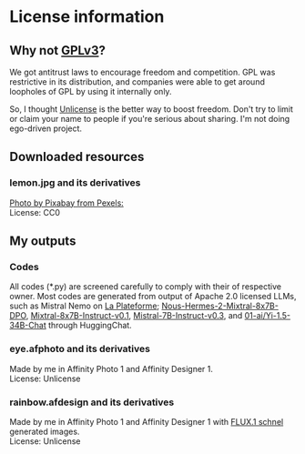 # License information
## Why not [GPLv3](https://www.gnu.org/licenses/gpl-3.0.html)?
We got antitrust laws to encourage freedom and competition. GPL was restrictive in its distribution, and companies were able to get around loopholes of GPL by using it internally only.

So, I thought [Unlicense](https://unlicense.org/) is the better way to boost freedom. Don't try to limit or claim your name to people if you're serious about sharing. I'm not doing ego-driven project.

## Downloaded resources
### **lemon.jpg and its derivatives**
[Photo by Pixabay from Pexels:](https://www.pexels.com/photo/closeup-of-sliced-lemon-556414/)  
License: CC0  

## My outputs
### Codes
All codes (*.py) are screened carefully to comply with their of respective owner. Most codes are generated from output of Apache 2.0 licensed LLMs, such as Mistral Nemo on [La Plateforme](https://chat.mistral.ai/); [Nous-Hermes-2-Mixtral-8x7B-DPO](https://huggingface.co/NousResearch/Nous-Hermes-2-Mixtral-8x7B-DPO), [Mixtral-8x7B-Instruct-v0.1](https://huggingface.co/chat/models/mistralai/Mixtral-8x7B-Instruct-v0.1), [Mistral-7B-Instruct-v0.3](https://huggingface.co/chat/models/mistralai/Mistral-7B-Instruct-v0.3), and [01-ai/Yi-1.5-34B-Chat](https://huggingface.co/chat/models/01-ai/Yi-1.5-34B-Chat) through HuggingChat.

### **eye.afphoto and its derivatives**
Made by me in Affinity Photo 1 and Affinity Designer 1.  
License: Unlicense  

### **rainbow.afdesign and its derivatives**
Made by me in Affinity Photo 1 and Affinity Designer 1 with [FLUX.1 schnel](https://huggingface.co/spaces/black-forest-labs/FLUX.1-schnell) generated images.  
License: Unlicense  

